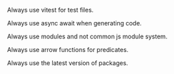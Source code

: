 Always use vitest for test files.

Always use async await when generating code.

Always use modules and not common js module system.

Always use arrow functions for predicates.

Always use the latest version of packages.
